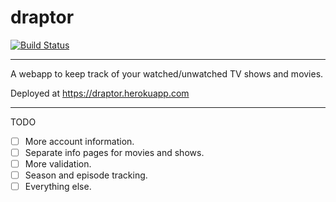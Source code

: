 # draptor
[![Build Status](https://travis-ci.org/dumptyd/draptor.svg?branch=master)](https://travis-ci.org/dumptyd/draptor)
***
A webapp to keep track of your watched/unwatched TV shows and movies.

Deployed at https://draptor.herokuapp.com

***

TODO

- [ ] More account information.
- [ ] Separate info pages for movies and shows.
- [ ] More validation. 
- [ ] Season and episode tracking.
- [ ] Everything else.
